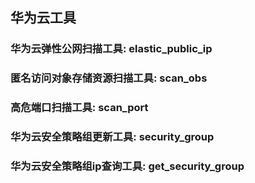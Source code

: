## 华为云工具

### 华为云弹性公网扫描工具: elastic_public_ip

### 匿名访问对象存储资源扫描工具: scan_obs

### 高危端口扫描工具: scan_port

### 华为云安全策略组更新工具: security_group

### 华为云安全策略组ip查询工具: get_security_group
